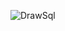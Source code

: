 ![DrawSql](https://user-images.githubusercontent.com/109029407/182857713-22dc65dd-b9fd-4e37-a784-2cfdb922cfea.png)
